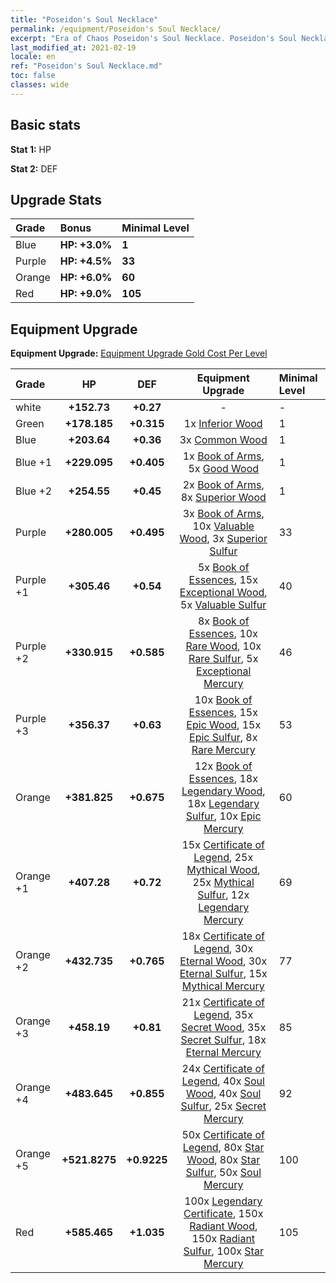 ```yaml
---
title: "Poseidon's Soul Necklace"
permalink: /equipment/Poseidon's Soul Necklace/
excerpt: "Era of Chaos Poseidon's Soul Necklace. Poseidon's Soul Necklace"
last_modified_at: 2021-02-19
locale: en
ref: "Poseidon's Soul Necklace.md"
toc: false
classes: wide
---
```


## Basic stats
 **Stat 1:** HP

 **Stat 2:** DEF

## Upgrade Stats

  |     Grade    |   Bonus | Minimal Level | 
  |:-------------|:--------|:--------------| 
  | Blue | **HP: +3.0%** | **1** | 
  | Purple | **HP: +4.5%** | **33** | 
  | Orange | **HP: +6.0%** | **60** | 
  | Red | **HP: +9.0%** | **105** | 


## Equipment Upgrade
 **Equipment Upgrade:** [Equipment Upgrade Gold Cost Per Level](/equipment/EquipmentUpgradeCostPerLevel/) 

  |          Grade      | HP | DEF | Equipment Upgrade | Minimal Level |
  |:--------------------|:---------:|:---------:|:----------------:|:--------------|
  | white | **+152.73** | **+0.27** | - | - |
  | Green | **+178.185** | **+0.315** | 1x [Inferior Wood](/Items/mat_12/) | 1 |
  | Blue | **+203.64** | **+0.36** | 3x [Common Wood](/Items/mat_53/) | 1 |
  | Blue +1 | **+229.095** | **+0.405** | 1x [Book of Arms](/Items/mat_32/), 5x [Good Wood](/Items/mat_90/) | 1 |
  | Blue +2 | **+254.55** | **+0.45** | 2x [Book of Arms](/Items/mat_71/), 8x [Superior Wood](/Items/mat_28/) | 1 |
  | Purple | **+280.005** | **+0.495** | 3x [Book of Arms](/Items/mat_6/), 10x [Valuable Wood](/Items/mat_43/), 3x [Superior Sulfur](/Items/mat_30/) | 33 |
  | Purple +1 | **+305.46** | **+0.54** | 5x [Book of Essences](/Items/mat_44/), 15x [Exceptional Wood](/Items/mat_82/), 5x [Valuable Sulfur](/Items/mat_66/) | 40 |
  | Purple +2 | **+330.915** | **+0.585** | 8x [Book of Essences](/Items/mat_84/), 10x [Rare Wood](/Items/mat_14/), 10x [Rare Sulfur](/Items/mat_46/), 5x [Exceptional Mercury](/Items/mat_91/) | 46 |
  | Purple +3 | **+356.37** | **+0.63** | 10x [Book of Essences](/Items/mat_20/), 15x [Epic Wood](/Items/mat_57/), 15x [Epic Sulfur](/Items/mat_83/), 8x [Rare Mercury](/Items/mat_29/) | 53 |
  | Orange | **+381.825** | **+0.675** | 12x [Book of Essences](/Items/mat_60/), 18x [Legendary Wood](/Items/mat_93/), 18x [Legendary Sulfur](/Items/mat_18/), 10x [Epic Mercury](/Items/mat_70/) | 60 |
  | Orange +1 | **+407.28** | **+0.72** | 15x [Certificate of Legend](/Items/mat_96/), 25x [Mythical Wood](/Items/mat_9/), 25x [Mythical Sulfur](/Items/mat_35/), 12x [Legendary Mercury](/Items/mat_3/) | 69 |
  | Orange +2 | **+432.735** | **+0.765** | 18x [Certificate of Legend](/Items/mat_25/), 30x [Eternal Wood](/Items/mat_75/), 30x [Eternal Sulfur](/Items/mat_97/), 15x [Mythical Mercury](/Items/mat_50/) | 77 |
  | Orange +3 | **+458.19** | **+0.81** | 21x [Certificate of Legend](/Items/mat_38/), 35x [Secret Wood](/Items/mat_87/), 35x [Secret Sulfur](/Items/mat_7/), 18x [Eternal Mercury](/Items/mat_62/) | 85 |
  | Orange +4 | **+483.645** | **+0.855** | 24x [Certificate of Legend](/Items/mat_100/), 40x [Soul Wood](/Items/mat_49/), 40x [Soul Sulfur](/Items/mat_73/), 25x [Secret Mercury](/Items/mat_22/) | 92 |
  | Orange +5 | **+521.8275** | **+0.9225** | 50x [Certificate of Legend](/Items/mat_11/), 80x [Star Wood](/Items/mat_63/), 80x [Star Sulfur](/Items/mat_101/), 50x [Soul Mercury](/Items/mat_34/) | 100 |
  | Red | **+585.465** | **+1.035** | 100x [Legendary Certificate](/Items/mat_76/), 150x [Radiant Wood](/Items/mat_21/), 150x [Radiant Sulfur](/Items/mat_10/), 100x [Star Mercury](/Items/mat_98/) | 105 |

